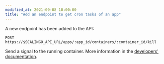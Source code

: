 ```yaml
---
modified_at: 2021-09-08 10:00:00
title: "Add an endpoint to get cron tasks of an app"
---
```


A new endpoint has been added to the API:

`POST https://$SCALINGO_API_URL/apps/:app_id/containers/:container_id/kill`

Send a signal to the running container. More information in the [developers' documentation](https://developers.scalingo.com/apps#send-signal-to-a-container).
